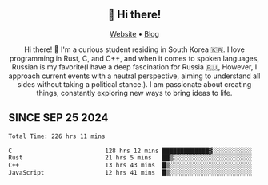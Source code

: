 <h2 align="center">👋 Hi there!</h2>
<p align="center">
  <a href="https://urdekcah.ru">Website</a> •
  <a href="https://urdekcah.blog">Blog</a>
</p>

<p align="center">
  Hi there! 👋 I'm a curious student residing in South Korea 🇰🇷. I love programming in Rust, C, and C++, and when it comes to spoken languages, Russian is my favorite(I have a deep fascination for Russia 🇷🇺, However, I approach current events with a neutral perspective, aiming to understand all sides without taking a political stance.). I am passionate about creating things, constantly exploring new ways to bring ideas to life.
</p>

## SINCE SEP 25 2024
<!--START_SECTION:waka-->

```txt
Total Time: 226 hrs 11 mins

C                          128 hrs 12 mins █████████████▓░░░░░░░░░░░   55.15 %
Rust                       21 hrs 5 mins   ██▒░░░░░░░░░░░░░░░░░░░░░░   09.07 %
C++                        13 hrs 43 mins  █▒░░░░░░░░░░░░░░░░░░░░░░░   05.90 %
JavaScript                 12 hrs 41 mins  █▒░░░░░░░░░░░░░░░░░░░░░░░   05.46 %
```

<!--END_SECTION:waka-->

<!--
**urdekcah/urdekcah** is a ✨ _special_ ✨ repository because its `README.md` (this file) appears on your GitHub profile.

Here are some ideas to get you started:

- 🔭 I’m currently working on ...
- 🌱 I’m currently learning ...
- 👯 I’m looking to collaborate on ...
- 🤔 I’m looking for help with ...
- 💬 Ask me about ...
- 📫 How to reach me: ...
- 😄 Pronouns: ...
- ⚡ Fun fact: ...
-->
